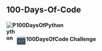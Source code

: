 ## 100-Days-Of-Code
#### 100DaysOfPython <img align="left" alt="Python" width="26px" src="https://raw.githubusercontent.com/habc0d3r/0th-project/master/icons8-python.svg" />
#### 100DaysOfCode Challenge <img align="left" alt="Python" width="26px" src="https://raw.githubusercontent.com/habc0d3r/images-repo/master/icons8-code-80.png" />